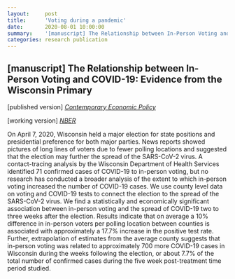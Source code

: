 ```yaml
---
layout:     post
title:      'Voting during a pandemic'
date:       2020-08-01 10:00:00
summary:    '[manuscript] The Relationship between In-Person Voting and COVID-19: Evidence from the Wisconsin Primary'
categories: research publication
---
```


<h2>&#91;manuscript&#93; The Relationship between In-Person Voting and COVID-19: Evidence from the Wisconsin Primary
</h2>

&#91;published version&#93;  <em>[Contemporary Economic Policy](https://onlinelibrary.wiley.com/doi/abs/10.1111/coep.12519)</em>

&#91;working version&#93; <em>[NBER](https://www.nber.org/papers/w27187)</em>

On April 7, 2020, Wisconsin held a major election for state positions and presidential preference for both major parties. News reports showed pictures of long lines of voters due to fewer polling locations and suggested that the election may further the spread of the SARS-CoV-2 virus. A contact-tracing analysis by the Wisconsin Department of Health Services identified 71 confirmed cases of COVID-19 to in-person voting, but no research has conducted a broader analysis of the extent to which in-person voting increased the number of COVID-19 cases. We use county level data on voting and COVID-19 tests to connect the election to the spread of the SARS-CoV-2 virus. We find a statistically and economically significant association between in-person voting and the spread of COVID-19 two to three weeks after the election. Results indicate that on average a 10% difference in in-person voters per polling location between counties is associated with approximately a 17.7% increase in the positive test rate. Further, extrapolation of estimates from the average county suggests that in-person voting was related to approximately 700 more COVID-19 cases in Wisconsin during the weeks following the election, or about 7.7% of the total number of confirmed cases during the five week post-treatment time period studied.